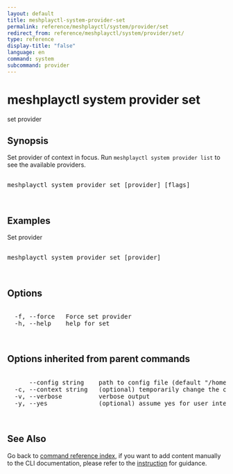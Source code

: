 ```yaml
---
layout: default
title: meshplayctl-system-provider-set
permalink: reference/meshplayctl/system/provider/set
redirect_from: reference/meshplayctl/system/provider/set/
type: reference
display-title: "false"
language: en
command: system
subcommand: provider
---
```


# meshplayctl system provider set

set provider

## Synopsis

Set provider of context in focus. Run `meshplayctl system provider list` to see the available providers.
<pre class='codeblock-pre'>
<div class='codeblock'>
meshplayctl system provider set [provider] [flags]

</div>
</pre> 

## Examples

Set provider
<pre class='codeblock-pre'>
<div class='codeblock'>
meshplayctl system provider set [provider]

</div>
</pre> 

## Options

<pre class='codeblock-pre'>
<div class='codeblock'>
  -f, --force   Force set provider
  -h, --help    help for set

</div>
</pre>

## Options inherited from parent commands

<pre class='codeblock-pre'>
<div class='codeblock'>
      --config string    path to config file (default "/home/runner/.meshplay/config.yaml")
  -c, --context string   (optional) temporarily change the current context.
  -v, --verbose          verbose output
  -y, --yes              (optional) assume yes for user interactive prompts.

</div>
</pre>

## See Also

Go back to [command reference index](/reference/meshplayctl/), if you want to add content manually to the CLI documentation, please refer to the [instruction](/project/contributing/contributing-cli#preserving-manually-added-documentation) for guidance.
